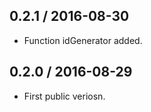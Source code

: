 0.2.1 / 2016-08-30
------------------
- Function idGenerator added.

0.2.0 / 2016-08-29
------------------
- First public veriosn.
